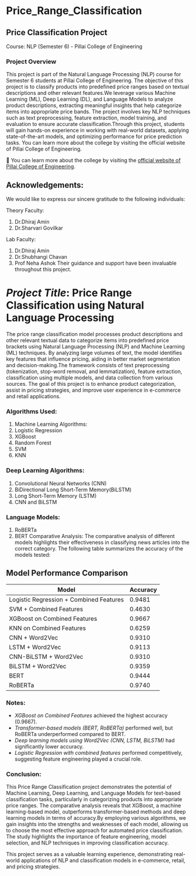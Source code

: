 # Price_Range_Classification
## Price Classification Project
Course: NLP (Semester 6) - Pillai College of Engineering

### Project Overview
This project is part of the Natural Language Processing (NLP) course for Semester 6 students at Pillai College of Engineering. The objective of this project is to classify products into predefined price ranges based
on textual descriptions and other relevant features.We leverage various Machine Learning (ML), Deep Learning (DL), and Language Models to analyze product descriptions, extracting meaningful insights that help categorize items into appropriate price bands. The project involves key NLP techniques such as text preprocessing, feature extraction, model training, and evaluation to ensure accurate classification.Through this project, students will gain hands-on experience in working with real-world datasets, applying state-of-the-art models, and optimizing performance for price prediction tasks.
You can learn more about the college by visiting the official website of Pillai College of Engineering.

🔗 You can learn more about the college by visiting the [official website of Pillai College of Engineering](https://www.pce.ac.in).
## Acknowledgements:
We would like to express our sincere gratitude to the following individuals:

Theory Faculty:

1.   Dr.Dhiraj Amin
2.   Dr.Sharvari Govilkar

Lab Faculty:
1. Dr.Dhiraj Amin
2. Dr.Shubhangi Chavan
3. Prof Neha Ashok
Their guidance and support have been invaluable throughout this project.

# *Project Title*: Price Range Classification using Natural Language Processing
The price range classification model processes product descriptions and other relevant textual data to categorize items into predefined price brackets using Natural Language Processing (NLP) and Machine Learning (ML) techniques. By analyzing large volumes of text, the model identifies key features that influence pricing, aiding in better market segmentation and decision-making.The framework consists of text preprocessing (tokenization, stop-word removal, and lemmatization), feature extraction, classification using multiple models, and data collection from various sources. The goal of this project is to enhance product categorization, assist in pricing strategies, and improve user experience in e-commerce and retail applications.

### Algorithms Used:
1. Machine Learning Algorithms:
2. Logistic Regression
3. XGBoost
4. Random Forest
5. SVM
6. KNN

### Deep Learning Algorithms:
1. Convolutional Neural Networks (CNN)
2. BiDirectional Long Short-Term Memory(BiLSTM)
3. Long Short-Term Memory (LSTM)
4. CNN and BiLSTM

### Language Models:
1. RoBERTa
2. BERT 
Comparative Analysis:
The comparative analysis of different models highlights their effectiveness in classifying news articles into the correct category. The following table summarizes the accuracy of the models tested:

## Model Performance Comparison

| Model                                       | Accuracy |
|---------------------------------------------|----------|
| Logistic Regression + Combined Features     | 0.9481   |
| SVM + Combined Features                     | 0.4630   |
| XGBoost on Combined Features                | 0.9667   |
| KNN on Combined Features                    | 0.6259   |
| CNN + Word2Vec                              | 0.9310   |
| LSTM + Word2Vec                             | 0.9113   |
| CNN-BiLSTM + Word2Vec                       | 0.9310   |
| BiLSTM + Word2Vec                           | 0.9359   |
| BERT                                        | 0.9444   |
| RoBERTa                                     | 0.9740   |

### Notes:
- *XGBoost on Combined Features* achieved the highest accuracy (0.9667).
- *Transformer-based models (BERT, RoBERTa)* performed well, but RoBERTa underperformed compared to BERT.
- *Deep learning models using Word2Vec (CNN, LSTM, BiLSTM)* had significantly lower accuracy.
- *Logistic Regression with combined features* performed competitively, suggesting feature engineering played a crucial role.

### Conclusion:
This Price Range Classification project demonstrates the potential of Machine Learning, Deep Learning, and Language Models for text-based classification tasks, particularly in categorizing products into appropriate price ranges. The comparative analysis reveals that XGBoost, a machine learning-based model, outperforms transformer-based methods and deep learning models in terms of accuracy.By employing various algorithms, we gain insights into the strengths and weaknesses of each model, allowing us to choose the most effective approach for automated price classification. The study highlights the importance of feature engineering, model selection, and NLP techniques in improving classification accuracy.

This project serves as a valuable learning experience, demonstrating real-world applications of NLP and classification models in e-commerce, retail, and pricing strategies.
